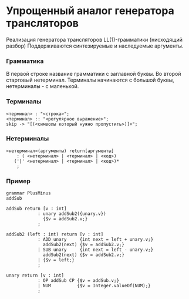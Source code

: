 Упрощенный аналог генератора трансляторов
===
Реализация генератора трансляторов LL(1)-грамматики (нисходящий разбор)
Поддерживаются синтезируемые и наследуемые аргументы.
### Грамматика
В первой строке название грамматики с заглавной буквы.
Во второй стартовый нетерминал.
Терминалы начинаются с большой буквы,
нетерминалы - с маленькой.
### Терминалы
```
<терминал> : "<строка>";
<терминал> :: "<регулярное выражение>";
skip -> "[(<символы который нужно пропустить>)]+";
```
### Нетерминалы
```
<нетерминал>(аргументы) return[аргументы] 
    : ( <нетерминал> | <терминал> | <код>) 
   ('|' <нетерминал> | <терминал> | <код>)*
    ;
```
### Пример 
```
grammar PlusMinus
addSub

addSub return [v : int]
            : unary addSub2({unary.v})
              {$v = addSub2.v;}
            ;

addSub2 (left : int) return [v : int]
            : ADD unary     {int next = left + unary.v;}
              addSub2(next) {$v = addSub2.v;}
            | SUB unary     {int next = left - unary.v;}
              addSub2(next) {$v = addSub2.v;}
            | {$v = left;}
            ;

unary return [v : int]
            : OP addSub CP {$v = addSub.v;}
            | NUM          {$v = Integer.valueOf(NUM);}
            ;
            
```
